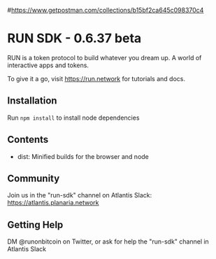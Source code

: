 #https://www.getpostman.com/collections/b15bf2ca645c098370c4
# RUN SDK - 0.6.37 beta

RUN is a token protocol to build whatever you dream up. A world of interactive apps and tokens.

To give it a go, visit https://run.network for tutorials and docs.

## Installation

Run `npm install` to install node dependencies

## Contents

- dist: Minified builds for the browser and node

## Community

Join us in the "run-sdk" channel on Atlantis Slack: https://atlantis.planaria.network

## Getting Help

DM @runonbitcoin on Twitter, or ask for help the "run-sdk" channel in Atlantis Slack
